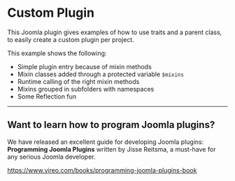 Custom Plugin
=============

This Joomla plugin gives examples of how to use traits and a parent
class, to easily create a custom plugin per project.

This example shows the following:
- Simple plugin entry because of mixin methods
- Mixin classes added through a protected variable `$mixins`
- Runtime calling of the right mixin methods
- Mixins grouped in subfolders with namespaces
- Some Reflection fun

---
## Want to learn how to program Joomla plugins?
We have released an excellent guide for developing Joomla plugins: **Programming Joomla Plugins** written by Jisse Reitsma, a must-have for any serious Joomla developer.

https://www.yireo.com/books/programming-joomla-plugins-book

